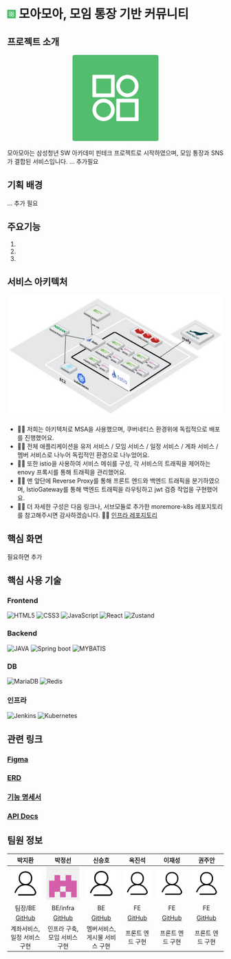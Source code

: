 # <img src="images/moremore_small.png" width= 20px> 모아모아, 모임 통장 기반 커뮤니티

## 프로젝트 소개
<div align="center">
  <img src="images/moremore.png" width=200px>
</div>

모아모아는 삼성청년 SW 아카데미 핀테크 프로젝트로 시작하였으며, 모임 통장과 SNS가 결합된 서비스입니다.
... 추가필요


## 기획 배경
... 추가 필요

## 주요기능
1. 
2. 
3. 

## 서비스 아키텍처
<img src="images/architecture.png">
 

* 💁‍♂️ 저희는 아키텍처로 MSA을 사용했으며, 쿠버네티스 환경위에 독립적으로 배포를 진행했어요.
* 💁‍♂️ 전체 애플리케이션을 유저 서비스 / 모임 서비스 / 일정 서비스 / 계좌 서비스 / 멤버 서비스로 나누어 독립적인 환경으로 나누었어요.
* 💁‍♂️ 또한 istio을 사용하여 서비스 메쉬를 구성, 각 서비스의 트래픽을 제어하는 enovy 프록시를 통해 트래픽을 관리했어요.
* 💁‍♂️ 맨 앞단에 Reverse Proxy를 통해 프론트 엔드와 백엔드 트래픽을 분기하였으며, IstioGateway를 통해 백엔드 트래픽을 라우팅하고 jwt 검증 작업을 구현했어요.
* 💁‍♂️ 더 자세한 구성은 다음 링크나, 서브모듈로 추가한 moremore-k8s 레포지토리를 참고해주시면 감사하겠습니다. 🙇‍♂️ <a href="https://github.com/parkjumsun/moremore-k8s">인프라 레포지토리</a>

## 핵심 화면
필요하면 추가

## 핵심 사용 기술
### Frontend
![HTML5](https://img.shields.io/badge/html5-%23E34F26.svg?style=for-the-badge&logo=html5&logoColor=white)
![CSS3](https://img.shields.io/badge/css3-%231572B6.svg?style=for-the-badge&logo=css3&logoColor=white)
![JavaScript](https://img.shields.io/badge/javascript-%23323330.svg?style=for-the-badge&logo=javascript&logoColor=%23F7DF1E)
![React](https://img.shields.io/badge/react-%2320232a.svg?style=for-the-badge&logo=react&logoColor=%2361DAFB)
![Zustand](https://img.shields.io/badge/zustand-%2320232a.svg?style=for-the-badge&color=red)

### Backend
![JAVA](https://img.shields.io/badge/java-%23ED8B00.svg?style=for-the-badge&logo=openjdk&logoColor=white)
![Spring boot](https://img.shields.io/badge/spring_boot-%236DB33F.svg?style=for-the-badge&logo=spring&logoColor=white)
![MYBATIS](https://img.shields.io/badge/MYBATIS-%23ED8B00.svg?style=for-the-badge&color=black)

### DB
![MariaDB](https://img.shields.io/badge/MariaDB-003545?style=for-the-badge&logo=mariadb&logoColor=white)
![Redis](https://img.shields.io/badge/redis-%23DD0031.svg?style=for-the-badge&logo=redis&logoColor=white)

### 인프라
![Jenkins](https://img.shields.io/badge/jenkins-%232C5263.svg?style=for-the-badge&logo=jenkins&logoColor=white)
![Kubernetes](https://img.shields.io/badge/kubernetes-%23326ce5.svg?style=for-the-badge&logo=kubernetes&logoColor=white)


## 관련 링크

### [Figma](https://www.figma.com/design/5QgAm1KSTLmZ3D03IJWPm6/A605_%ED%8A%B9%ED%99%94?node-id=0-1&node-type=canvas&t=K2nL2s0sd6gB4LiO-0)
### [ERD](https://www.erdcloud.com/d/w73ETWtLGgLsHbtL3)
### [기능 명세서](https://awake-peak-786.notion.site/2f7e1226aaf84eb3841c75b2615df9bc)
### [API Docs](https://awake-peak-786.notion.site/API-ad7c9df76be34d29b0a3976a73cf4c01)


## 팀원 정보
| 박지환 | 박정선 | 신승호 | 옥진석 | 이재성 | 권주안 |
|:------:|:------:|:------:|:------:|:------:| :------:|
| <img src="images/profiles/profile.svg" alt="박지환" width="150"> | <img src="images/profiles/jungsun.png" alt="박정선" width="150"> | <img src="images/profiles/profile.svg" alt="신승호" width="150"> | <img src="images/profiles/profile.svg" alt="옥진석" width="150"> | <img src="images/profiles/profile.svg" alt="" width="150"> | <img src="images/profiles/profile.svg" alt="옥진석" width="150"> 
| 팀장/BE | BE/infra | BE | FE | FE | FE |
| [GitHub](https://github.com/parkjumsun) | [GitHub](https://github.com/parkjumsun) | [GitHub](https://github.com/parkjumsun) | [GitHub](https://github.com/parkjumsun) | [GitHub](https://github.com/parkjumsun) | [GitHub](https://github.com/parkjumsun) 
| 계좌서비스, 일정 서비스 구현 | 인프라 구축, 모임 서비스 구현 | 멤버서비스, 게시물 서비스 구현| 프론트 엔드 구현 | 프론트 엔드 구현 | 프론트 엔드 구현